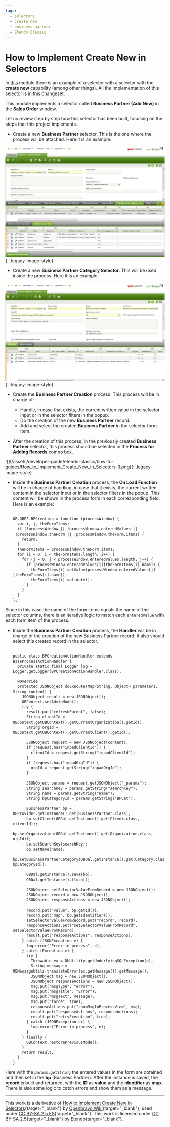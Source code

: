 ```yaml
---
tags:
  - selectors
  - create new
  - business partner
  - Etendo Classic
---
```


#  How to Implement Create New in Selectors

In [this]() module there is an example of a selector with a selector with the **create new** capability (among other things). All the implementation of this selector is in [this]() changeset.

This module implements a selector called **Business Partner (Add New)** in the **Sales Order** window.

Let us review step by step how this selector has been built, focusing on the steps that this project implements.

  * Create a new **Business Partner** selector. This is the one where the process will be attached. Here it is an example: 

![](/assets/developer-guide/etendo-classic/how-to-guides/How_to_implement_Create_New_In_Selectors-1.png){: .legacy-image-style}

  * Create a new **Business Partner Category Selector**. This will be used inside the process. Here it is an example: 

![](/assets/developer-guide/etendo-classic/how-to-guides/How_to_implement_Create_New_In_Selectors-2.png){: .legacy-image-style}

  * Create the **Business Partner Creation** process. This process will be in charge of: 
    * Handle, in case that exists, the current written value in the selector input or in the selector filters in the popup. 
    * Do the creation of the new **Business Partner** record.
    * Add and select the created **Business Partner** in the selector form item.

  * After the creation of this process, in the previously created **Business Partner** selector, this process should be selected in the **Process for Adding Records** combo box. 

![](/assets/developer-guide/etendo-classic/how-to-
guides/How_to_implement_Create_New_In_Selectors-3.png){: .legacy-image-style}

  * Inside the **Business Partner Creation** process, the **On Load Function** will be in charge of handling, in case that it exists, the current written content in the selector input or in the selector filters in the popup. This content will be shown in the process form in each corresponding field. Here is an example: 

    ```
    
    OB.OBPF.BPCreation = function (processWindow) {
      var i, j, theFormItems;
      if (!processWindow || !processWindow.enteredValues || !processWindow.theForm || !processWindow.theForm.items) {
        return;
      }
      theFormItems = processWindow.theForm.items;
      for (i = 0; i < theFormItems.length; i++) {
        for (j = 0; j < processWindow.enteredValues.length; j++) {
          if (processWindow.enteredValues[j][theFormItems[i].name]) {
            theFormItems[i].setValue(processWindow.enteredValues[j][theFormItems[i].name]);
            theFormItems[i].validate();
          }
        }
      }
    };
    ```

Since in this case the name of the form items equals the name of the selector columns, there is an iterative logic to match each `enteredValue` with each form item of the process.

  * Inside the **Business Partner Creation** process, the **Handler** will be in charge of the creation of the new Business Partner record. It also should select this created record in the selector. 
  
    ```  
    
    public class BPCreationActionHandler extends BaseProcessActionHandler {
      private static final Logger log = Logger.getLogger(BPCreationActionHandler.class);
     
      @Override
      protected JSONObject doExecute(Map<String, Object> parameters, String content) {
        JSONObject result = new JSONObject();
        OBContext.setAdminMode();
        try {
          result.put("refreshParent", false);
          String clientId = OBContext.getOBContext().getCurrentOrganization().getId();
          String orgId = OBContext.getOBContext().getCurrentClient().getId();
     
          JSONObject request = new JSONObject(content);
          if (request.has("inpadClientId")) {
            clientId = request.getString("inpadClientId");
          }
          if (request.has("inpadOrgId")) {
            orgId = request.getString("inpadOrgId");
          }
     
          JSONObject params = request.getJSONObject("_params");
          String searchKey = params.getString("searchKey");
          String name = params.getString("name");
          String bpCategoryId = params.getString("BPCat");
     
          BusinessPartner bp = OBProvider.getInstance().get(BusinessPartner.class);
          bp.setClient(OBDal.getInstance().get(Client.class, clientId));
          bp.setOrganization(OBDal.getInstance().get(Organization.class, orgId));
          bp.setSearchKey(searchKey);
          bp.setName(name);
          bp.setBusinessPartnerCategory(OBDal.getInstance().get(Category.class, bpCategoryId));
     
          OBDal.getInstance().save(bp);
          OBDal.getInstance().flush();
     
          JSONObject setSelectorValueFromRecord = new JSONObject();
          JSONObject record = new JSONObject();
          JSONObject responseActions = new JSONObject();
     
          record.put("value", bp.getId());
          record.put("map", bp.getIdentifier());
          setSelectorValueFromRecord.put("record", record);
          responseActions.put("setSelectorValueFromRecord", setSelectorValueFromRecord);
          result.put("responseActions", responseActions);
        } catch (JSONException e) {
          log.error("Error in process", e);
        } catch (Exception e) {
          try {
            Throwable ex = DbUtility.getUnderlyingSQLException(e);
            String message = OBMessageUtils.translateError(ex.getMessage()).getMessage();
            JSONObject msg = new JSONObject();
            JSONObject responseActions = new JSONObject();
            msg.put("msgType", "error");
            msg.put("msgTitle", "Error");
            msg.put("msgText", message);
            msg.put("force", true);
            responseActions.put("showMsgInProcessView", msg);
            result.put("responseActions", responseActions);
            result.put("retryExecution", true);
          } catch (JSONException ex) {
            log.error("Error in process", e);
          }
        } finally {
          OBContext.restorePreviousMode();
        }
        return result;
      }
    }
    ```

Here with the `params.getString` the entered values in the form are obtained and then set in the **bp** (Business Partner). After the instance is saved, the **record** is built and returned, with the **ID** as **value** and the **identifier** as **map**. There is also some logic to catch errors and show them as a message.

---

This work is a derivative of [How to Implement Create New in Selectors](http://wiki.openbravo.com/wiki/How_to_implement_Create_New_In_Selectors){target="\_blank"} by [Openbravo Wiki](http://wiki.openbravo.com/wiki/Welcome_to_Openbravo){target="\_blank"}, used under [CC BY-SA 2.5 ES](https://creativecommons.org/licenses/by-sa/2.5/es/){target="\_blank"}. This work is licensed under [CC BY-SA 2.5](https://creativecommons.org/licenses/by-sa/2.5/){target="\_blank"} by [Etendo](https://etendo.software){target="\_blank"}.